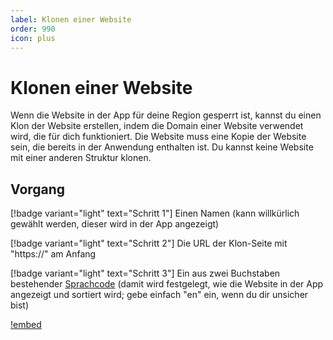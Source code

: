 ```yaml
---
label: Klonen einer Website
order: 990
icon: plus
---
```


# Klonen einer Website

Wenn die Website in der App für deine Region gesperrt ist, kannst du einen Klon der Website erstellen, indem die Domain einer Website verwendet wird, die für dich funktioniert. Die Website muss eine Kopie der Website sein, die bereits in der Anwendung enthalten ist. Du kannst keine Website mit einer anderen Struktur klonen.

## Vorgang

[!badge variant="light" text="Schritt 1"] Einen Namen (kann willkürlich gewählt werden, dieser wird in der App angezeigt)

[!badge variant="light" text="Schritt 2"] Die URL der Klon-Seite mit "https://" am Anfang

[!badge variant="light" text="Schritt 3"] Ein aus zwei Buchstaben bestehender [Sprachcode](https://en.wikipedia.org/wiki/List_of_ISO_639-1_codes) (damit wird festgelegt, wie die Website in der App angezeigt und sortiert wird; gebe einfach "en" ein, wenn du dir unsicher bist)


[!embed](https://www.youtube.com/watch?v=4tR58jyG9uQ)